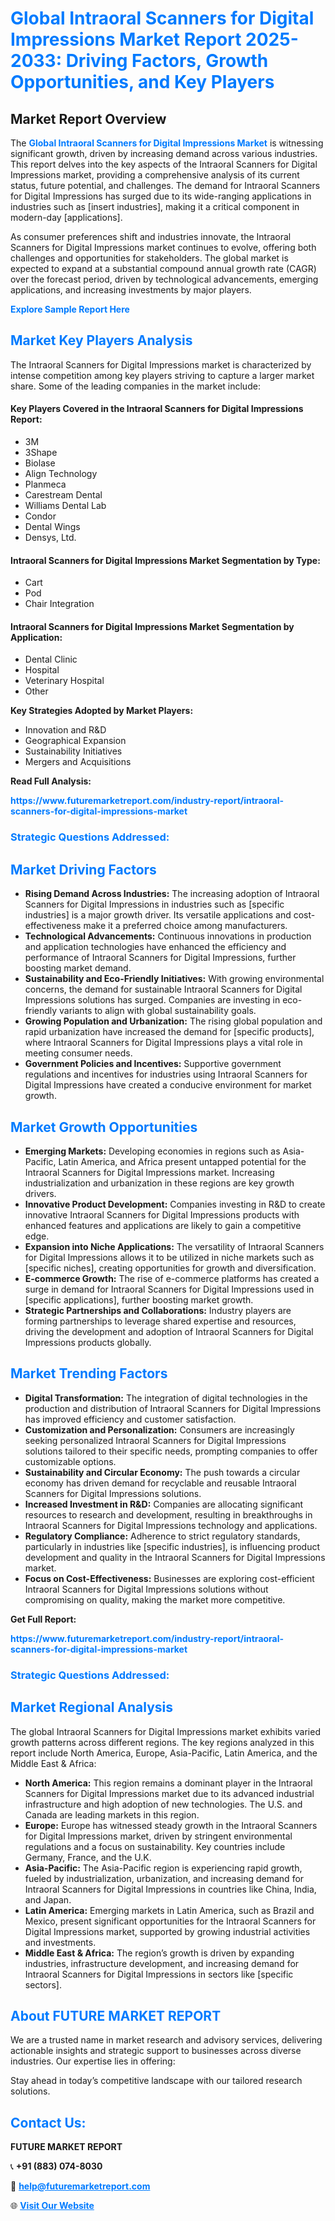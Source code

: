 <h1 style="color: #007BFF;">Global Intraoral Scanners for Digital Impressions Market Report 2025-2033: Driving Factors, Growth Opportunities, and Key Players</h1>

<section id="overview">
<h2>Market Report Overview</h2>
<p>The <a href="https://www.futuremarketreport.com/industry-report/intraoral-scanners-for-digital-impressions-market" style="color: #007BFF; text-decoration: none;"><strong>Global Intraoral Scanners for Digital Impressions Market</strong></a> is witnessing significant growth, driven by increasing demand across various industries. This report delves into the key aspects of the Intraoral Scanners for Digital Impressions market, providing a comprehensive analysis of its current status, future potential, and challenges. The demand for Intraoral Scanners for Digital Impressions has surged due to its wide-ranging applications in industries such as [insert industries], making it a critical component in modern-day [applications].</p>
<p>As consumer preferences shift and industries innovate, the Intraoral Scanners for Digital Impressions market continues to evolve, offering both challenges and opportunities for stakeholders. The global market is expected to expand at a substantial compound annual growth rate (CAGR) over the forecast period, driven by technological advancements, emerging applications, and increasing investments by major players.</p>
</section>

<section id="overview">
<p><a href="https://www.futuremarketreport.com/request-sample/reportId=91868" style="color: #007BFF; text-decoration: none;"><strong>Explore Sample Report Here</strong></a></p>
</section>

<section id="key-players">
<h2 style="color: #007BFF;">Market Key Players Analysis</h2>
<p>The Intraoral Scanners for Digital Impressions market is characterized by intense competition among key players striving to capture a larger market share. Some of the leading companies in the market include:</p>
<h4>Key Players Covered in the Intraoral Scanners for Digital Impressions Report:</h4>
<ul><li>3M</li><li>3Shape</li><li>Biolase</li><li>Align Technology</li><li>Planmeca</li><li>Carestream Dental</li><li>Williams Dental Lab</li><li>Condor</li><li>Dental Wings</li><li>Densys, Ltd.</li></ul>
<h4>Intraoral Scanners for Digital Impressions Market Segmentation by Type:</h4>
<ul><li>Cart</li><li>Pod</li><li>Chair Integration</li></ul>

<h4>Intraoral Scanners for Digital Impressions Market Segmentation by Application:</h4>
<ul><li>Dental Clinic</li><li>Hospital</li><li>Veterinary Hospital</li><li>Other</li></ul>
<p><strong>Key Strategies Adopted by Market Players:</strong></p>
<ul>
<li>Innovation and R&D</li>
<li>Geographical Expansion</li>
<li>Sustainability Initiatives</li>
<li>Mergers and Acquisitions</li>
</ul>
</section>

<section>
<p><strong>Read Full Analysis: </strong></p><a href="https://www.futuremarketreport.com/industry-report/intraoral-scanners-for-digital-impressions-market" style="color: #007BFF; text-decoration: none;"><strong>https://www.futuremarketreport.com/industry-report/intraoral-scanners-for-digital-impressions-market</strong></a>
<h3 style="color: #007BFF;">Strategic Questions Addressed:</h3>
</section>

<section id="driving-factors">
<h2 style="color: #007BFF;">Market Driving Factors</h2>
<ul>
<li><strong>Rising Demand Across Industries:</strong> The increasing adoption of Intraoral Scanners for Digital Impressions in industries such as [specific industries] is a major growth driver. Its versatile applications and cost-effectiveness make it a preferred choice among manufacturers.</li>
<li><strong>Technological Advancements:</strong> Continuous innovations in production and application technologies have enhanced the efficiency and performance of Intraoral Scanners for Digital Impressions, further boosting market demand.</li>
<li><strong>Sustainability and Eco-Friendly Initiatives:</strong> With growing environmental concerns, the demand for sustainable Intraoral Scanners for Digital Impressions solutions has surged. Companies are investing in eco-friendly variants to align with global sustainability goals.</li>
<li><strong>Growing Population and Urbanization:</strong> The rising global population and rapid urbanization have increased the demand for [specific products], where Intraoral Scanners for Digital Impressions plays a vital role in meeting consumer needs.</li>
<li><strong>Government Policies and Incentives:</strong> Supportive government regulations and incentives for industries using Intraoral Scanners for Digital Impressions have created a conducive environment for market growth.</li>
</ul>
</section>

<section id="growth-opportunities">
<h2 style="color: #007BFF;">Market Growth Opportunities</h2>
<ul>
<li><strong>Emerging Markets:</strong> Developing economies in regions such as Asia-Pacific, Latin America, and Africa present untapped potential for the Intraoral Scanners for Digital Impressions market. Increasing industrialization and urbanization in these regions are key growth drivers.</li>
<li><strong>Innovative Product Development:</strong> Companies investing in R&D to create innovative Intraoral Scanners for Digital Impressions products with enhanced features and applications are likely to gain a competitive edge.</li>
<li><strong>Expansion into Niche Applications:</strong> The versatility of Intraoral Scanners for Digital Impressions allows it to be utilized in niche markets such as [specific niches], creating opportunities for growth and diversification.</li>
<li><strong>E-commerce Growth:</strong> The rise of e-commerce platforms has created a surge in demand for Intraoral Scanners for Digital Impressions used in [specific applications], further boosting market growth.</li>
<li><strong>Strategic Partnerships and Collaborations:</strong> Industry players are forming partnerships to leverage shared expertise and resources, driving the development and adoption of Intraoral Scanners for Digital Impressions products globally.</li>
</ul>
</section>

<section id="trending-factors">
<h2 style="color: #007BFF;">Market Trending Factors</h2>
<ul>
<li><strong>Digital Transformation:</strong> The integration of digital technologies in the production and distribution of Intraoral Scanners for Digital Impressions has improved efficiency and customer satisfaction.</li>
<li><strong>Customization and Personalization:</strong> Consumers are increasingly seeking personalized Intraoral Scanners for Digital Impressions solutions tailored to their specific needs, prompting companies to offer customizable options.</li>
<li><strong>Sustainability and Circular Economy:</strong> The push towards a circular economy has driven demand for recyclable and reusable Intraoral Scanners for Digital Impressions solutions.</li>
<li><strong>Increased Investment in R&D:</strong> Companies are allocating significant resources to research and development, resulting in breakthroughs in Intraoral Scanners for Digital Impressions technology and applications.</li>
<li><strong>Regulatory Compliance:</strong> Adherence to strict regulatory standards, particularly in industries like [specific industries], is influencing product development and quality in the Intraoral Scanners for Digital Impressions market.</li>
<li><strong>Focus on Cost-Effectiveness:</strong> Businesses are exploring cost-efficient Intraoral Scanners for Digital Impressions solutions without compromising on quality, making the market more competitive.</li>
</ul>
</section>

<section>
<p><strong>Get Full Report: </strong></p><a href="https://www.futuremarketreport.com/industry-report/intraoral-scanners-for-digital-impressions-market" style="color: #007BFF; text-decoration: none;"><strong>https://www.futuremarketreport.com/industry-report/intraoral-scanners-for-digital-impressions-market</strong></a>
<h3 style="color: #007BFF;">Strategic Questions Addressed:</h3>
</section>


<section id="regional-analysis">
<h2 style="color: #007BFF;">Market Regional Analysis</h2>
<p>The global Intraoral Scanners for Digital Impressions market exhibits varied growth patterns across different regions. The key regions analyzed in this report include North America, Europe, Asia-Pacific, Latin America, and the Middle East & Africa:</p>
<ul>
<li><strong>North America:</strong> This region remains a dominant player in the Intraoral Scanners for Digital Impressions market due to its advanced industrial infrastructure and high adoption of new technologies. The U.S. and Canada are leading markets in this region.</li>
<li><strong>Europe:</strong> Europe has witnessed steady growth in the Intraoral Scanners for Digital Impressions market, driven by stringent environmental regulations and a focus on sustainability. Key countries include Germany, France, and the U.K.</li>
<li><strong>Asia-Pacific:</strong> The Asia-Pacific region is experiencing rapid growth, fueled by industrialization, urbanization, and increasing demand for Intraoral Scanners for Digital Impressions in countries like China, India, and Japan.</li>
<li><strong>Latin America:</strong> Emerging markets in Latin America, such as Brazil and Mexico, present significant opportunities for the Intraoral Scanners for Digital Impressions market, supported by growing industrial activities and investments.</li>
<li><strong>Middle East & Africa:</strong> The region’s growth is driven by expanding industries, infrastructure development, and increasing demand for Intraoral Scanners for Digital Impressions in sectors like [specific sectors].</li>
</ul>
</section>

<footer>
<h2 style="color: #007BFF;">About FUTURE MARKET REPORT</h2>
<p>We are a trusted name in market research and advisory services, delivering actionable insights and strategic support to businesses across diverse industries. Our expertise lies in offering:</p>

<p>Stay ahead in today’s competitive landscape with our tailored research solutions.</p>

<h2 style="color: #007BFF;">Contact Us:</h2>
<p><strong>FUTURE MARKET REPORT</strong></p>
<p>📞 <strong>+91 (883) 074-8030</strong></p>
<p>📧 <strong><a href="mailto:help@futuremarketreport.com" style="color: #007BFF;">help@futuremarketreport.com</a></strong></p>
<p>🌐 <strong><a href="https://www.futuremarketreport.com/" style="color: #007BFF;">Visit Our Website</a></strong></p>
</footer>